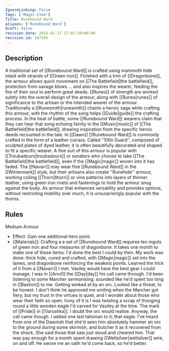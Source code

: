 ```yaml
---
IgnoreLinking: False
Tags: ['Magic-Item']
Title: Runebound Ward
aliases: ['Runebound_Ward']
draft: False
revision_date: 2024-01-17 17:07:36+00:00
revision_id: 107265
---
```


## Description
A traditional set of [[Runebound Ward]] is crafted using mammoth hide inlaid with strands of [[Green iron]]. Finished with a trim of [[Dragonbone]], the armour allows quick movement on [[The Battlefield|the battlefield]], protection from savage blows ... and also inspires the wearer, feeding the fire of their soul to perform great deeds. [[Runes]] of strength are worked subtly into the overall design of the armour, along with [[Runes|runes]] of significance to the artisan or the intended wearer of the armour.
Traditionally a [[Runesmith|runesmith]] chants a heroic saga while crafting this armour, with the rhythm of the song helps [[Guide|guide]] the crafting process. In the heat of battle, some [[Runebound Ward]] wearers claim that they can hear that song echoing faintly in the [[Music|music]] of [[The Battlefield|the battlefield]], drawing inspiration from the specific heroic deeds recounted in the tale. 
In [[Dawn]] [[Runebound Ward]] is commonly crafted in the form of a leather cuirass. Called ''Elfin Guard'', composed of sculpted plates of dyed leather, it is often beautifully decorated and shaped to fit a specific wearer. A fine suit of this armour is popular with [[Troubadours|troubadours]] or senators who choose to take [[The Battlefield|the battlefield]], even if the [[Magic|magic]] woven into it has faded.
The [[Navarr]] may wear fine [[Runebound Ward]] in the [[Wintermark]] style, but their artisans also create ''Runehide'' armour, working coiling [[Thorn|thorn]] or vine patterns into layers of thinner leather, using green iron rivets and fastenings to hold the armour snug against the body. As armour that enhances versatility and provides options, without restricting mobility over much, it is unsurprisingly popular with the thorns.
## Rules
Medium Armour
* Effect: Gain one additional hero point.
* [[Materials]]: Crafting a a set of [[Runebound Ward]] requires ten ingots of green iron and four measures of dragonbone. It takes one month to make one of these items.
I'd done the best I could by then. My work was done: thick hide, cured and crafted, with [[Magic|magic]] set into the lames, and dragonbone reinforcing the weakest points. Learned the trick of it from a [[Navarr]] I met. Vasiley would have the best gear I could manage. 
I was in [[Anvil]] the [[Day|day]] his call came through. I'd been listening to some Marcher sermonising: sounded like he'd spent too long in [[Bastion]] to me. Getting winked at by an orc. Looked like a threat, to be honest. I don't think he approved me smiling when the Marcher got fiery, but my trust in the virtues is quiet, and I wonder about those who wear their faith so open. Irony of it is I was twisting a scrap of thonging round a little wooden eagle I'd carved for Vasiley at the time. The mark of [[Pride]] in [[Varushka]]. I doubt the orc would realise.
Anyway, the call came though. I added one last talisman to it; that eagle. I've heard from one of the Dawnish that she'd seen him absolutely hammer an orc to the ground during some skirmish, and butcher it as it recovered from the shock. She said those that saw just stood and cheered him. That was pay enough for a month spent drawing [[Weltsilver|weltsilver]] wire, on and off.
He swore me an oath he'd come back, so he'd better.